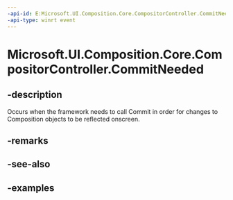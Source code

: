 ```yaml
---
-api-id: E:Microsoft.UI.Composition.Core.CompositorController.CommitNeeded
-api-type: winrt event
---
```


<!-- Event syntax.
public event TypedEventHandler CommitNeeded<CompositorController,  object>
-->

# Microsoft.UI.Composition.Core.CompositorController.CommitNeeded

## -description

Occurs when the framework needs to call Commit in order for changes to Composition objects to be reflected onscreen.

## -remarks

## -see-also

## -examples


